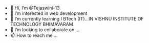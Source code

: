 - 👋 Hi, I’m @Tejaswini-13
- 👀 I’m interested in web development
- 🌱 I’m currently learning I BTech (IT)...IN VISHNU INSTITUTE OF TECHNOLOGY BHIMAVARAM
- 💞️ I’m looking to collaborate on ...
- 📫 How to reach me ...

<!---
Tejaswini-13/Tejaswini-13 is a ✨ special ✨ repository because its `README.md` (this file) appears on your GitHub profile.
You can click the Preview link to take a look at your changes.
--->
